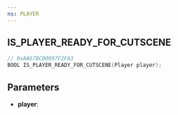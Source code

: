 ```yaml
---
ns: PLAYER
---
```

## IS_PLAYER_READY_FOR_CUTSCENE

```c
// 0xAA67BCB0097F2FA3
BOOL IS_PLAYER_READY_FOR_CUTSCENE(Player player);
```

## Parameters
* **player**:
